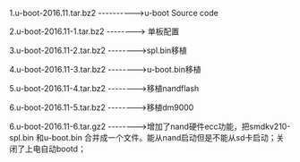 1.u-boot-2016.11.tar.bz2 ---------->u-boot Source code

2.u-boot-2016.11-1.tar.bz2 --------> 单板配置

3.u-boot-2016.11-2.tar.bz2 -------->spl.bin移植

4.u-boot-2016.11-3.tar.bz2 -------->u-boot.bin移植 

5.u-boot-2016.11-4.tar.bz2 -------->移植nandflash

6.u-boot-2016.11-5.tar.bz2 -------->移植dm9000

6.u-boot-2016.11-6.tar.gz2 -------->增加了nand硬件ecc功能，把smdkv210-spl.bin 和u-boot.bin 合并成一个文件。能从nand启动但是不能从sd卡启动；关闭了上电自动bootd；

